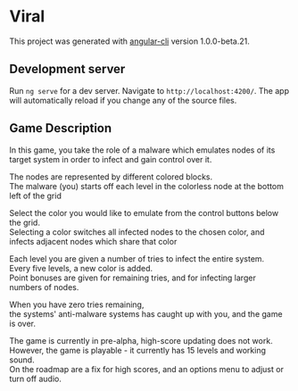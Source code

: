 # Viral

This project was generated with [angular-cli](https://github.com/angular/angular-cli) version 1.0.0-beta.21.

## Development server
Run `ng serve` for a dev server. Navigate to `http://localhost:4200/`. The app will automatically reload if you change any of the source files.

## Game Description
<div class="description">
    <p>In this game, you take the role of a malware which emulates nodes of its target system in order to infect and gain control over it.</p>
    <p>The nodes are represented by different colored blocks. <br/>
    The malware (you) starts off each level in the colorless node at the bottom left of the grid</p>
    <p>Select the color you would like to emulate from the control buttons below the grid. <br/> 
      Selecting a color switches all infected nodes to the chosen color,
      and infects adjacent nodes which share that color</p>
    <p>Each level you are given a number of tries to infect the entire system. <br/>
      Every five levels, a new color is added.<br />
      Point bonuses are given for remaining tries, and for infecting larger numbers of nodes. <br/>
    </p>
    <p>When you have zero tries remaining, <br />
      the systems' anti-malware systems has caught up with you, and the game is over.</p>
    <p>The game is currently in pre-alpha, high-score updating does not work. <br/>
    However, the game is playable - it currently has 15 levels and working sound. <br/>
    On the roadmap are a fix for high scores, and an options menu to adjust or turn off audio.</p>
    
  </div>